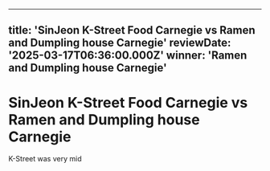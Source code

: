 
  ---
  title: 'SinJeon K-Street Food Carnegie vs Ramen and Dumpling house Carnegie'
  reviewDate: '2025-03-17T06:36:00.000Z'
  winner: 'Ramen and Dumpling house Carnegie'
  ---
    
  # SinJeon K-Street Food Carnegie vs Ramen and Dumpling house Carnegie
      
  K-Street was very mid
